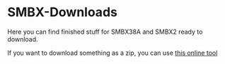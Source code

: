 # SMBX-Downloads

Here you can find finished stuff for SMBX38A and SMBX2 ready to download.

If you want to download something as a zip, you can use [this online tool](https://download-directory.github.io/)
